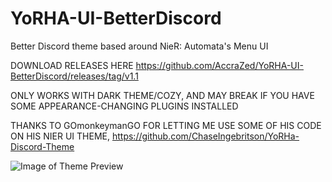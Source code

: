 # YoRHA-UI-BetterDiscord
Better Discord theme based around NieR: Automata's Menu UI

DOWNLOAD RELEASES HERE https://github.com/AccraZed/YoRHA-UI-BetterDiscord/releases/tag/v1.1

ONLY WORKS WITH DARK THEME/COZY, AND MAY BREAK IF YOU HAVE SOME APPEARANCE-CHANGING PLUGINS INSTALLED

THANKS TO GOmonkeymanGO FOR LETTING ME USE SOME OF HIS CODE ON HIS NIER UI THEME, https://github.com/ChaseIngebritson/YoRHa-Discord-Theme

![Image of Theme Preview](https://github.com/AccraZed/YoRHA-UI-BetterDiscord/blob/master/Preview/Preview%201.jpg)
